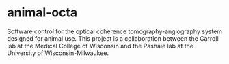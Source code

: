 # animal-octa
Software control for the optical coherence tomography-angiography system designed for animal use. This project is a collaboration between the Carroll lab at the Medical College of Wisconsin and the Pashaie lab at the University of Wisconsin-Milwaukee.
